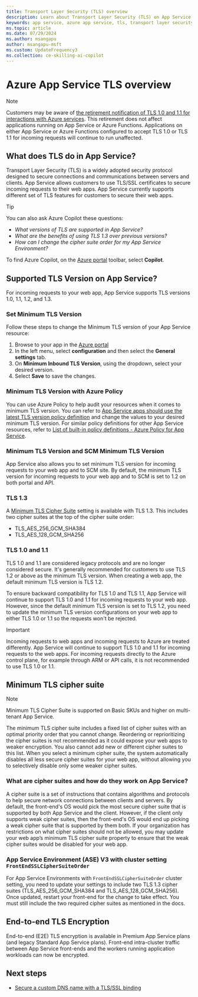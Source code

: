 ```yaml
---
title: Transport Layer Security (TLS) overview
description: Learn about Transport Layer Security (TLS) on App Service.
keywords: app service, azure app service, tls, transport layer security, support, web app, troubleshooting, 
ms.topic: article
ms.date: 07/29/2024
ms.author: msangapu
author: msangapu-msft
ms.custom: UpdateFrequency3
ms.collection: ce-skilling-ai-copilot
---
```

# Azure App Service TLS overview

> [!NOTE]
> Customers may be aware of [the retirement notification of TLS 1.0 and 1.1 for interactions with Azure services](https://azure.microsoft.com/updates/azure-support-tls-will-end-by-31-october-2024-2/). This retirement does not affect applications running on App Service or Azure Functions.  Applications on either App Service or Azure Functions configured to accept TLS 1.0 or TLS 1.1 for incoming requests will continue to run unaffected.

## What does TLS do in App Service?

Transport Layer Security (TLS) is a widely adopted security protocol designed to secure connections and communications between servers and clients. App Service allows customers to use TLS/SSL certificates to secure incoming requests to their web apps. App Service currently supports different set of TLS features for customers to secure their web apps. 

> [!TIP]
>
> You can also ask Azure Copilot these questions:
>
> - *What versions of TLS are supported in App Service?*
> - *What are the benefits of using TLS 1.3 over previous versions?*
> - *How can I change the cipher suite order for my App Service Environment?*
>
> To find Azure Copilot, on the [Azure portal](https://portal.azure.com) toolbar, select **Copilot**.

## Supported TLS Version on App Service?

For incoming requests to your web app, App Service supports TLS versions 1.0, 1.1, 1.2, and 1.3.  

### Set Minimum TLS Version
Follow these steps to change the Minimum TLS version of your App Service resource:
1. Browse to your app in the [Azure portal](https://portal.azure.com/) 
1. In the left menu, select **configuration** and then select the **General settings** tab. 
1. On __Minimum Inbound TLS Version__, using the dropdown, select your desired version. 
1. Select **Save** to save the changes. 

### Minimum TLS Version with Azure Policy 

You can use Azure Policy to help audit your resources when it comes to minimum TLS version. You can refer to [App Service apps should use the latest TLS version policy definition](https://ms.portal.azure.com/#view/Microsoft_Azure_Policy/PolicyDetailBlade/definitionId/%2Fproviders%2FMicrosoft.Authorization%2FpolicyDefinitions%2Ff0e6e85b-9b9f-4a4b-b67b-f730d42f1b0b) and change the values to your desired minimum TLS version. For similar policy definitions for other App Service resources, refer to [List of built-in policy definitions - Azure Policy for App Service](../governance/policy/samples/built-in-policies.md#app-service). 

### Minimum TLS Version and SCM Minimum TLS Version 

App Service also allows you to set minimum TLS version for incoming requests to your web app and to SCM site. By default, the minimum TLS version for incoming requests to your web app and to SCM is set to 1.2 on both portal and API. 

### TLS 1.3
A [Minimum TLS Cipher Suite](#minimum-tls-cipher-suite) setting is available with TLS 1.3. This includes two cipher suites at the top of the cipher suite order:
- TLS_AES_256_GCM_SHA384  
- TLS_AES_128_GCM_SHA256 

### TLS 1.0 and 1.1 

TLS 1.0 and 1.1 are considered legacy protocols and are no longer considered secure. It's generally recommended for customers to use TLS 1.2 or above as the minimum TLS version. When creating a web app, the default minimum TLS version is TLS 1.2.

To ensure backward compatibility for TLS 1.0 and TLS 1.1, App Service will continue to support TLS 1.0 and 1.1 for incoming requests to your web app. However, since the default minimum TLS version is set to TLS 1.2, you need to update the minimum TLS version configurations on your web app to either TLS 1.0 or 1.1 so the requests won't be rejected. 

> [!IMPORTANT]
> Incoming requests to web apps and incoming requests to Azure are treated differently. App Service will continue to support TLS 1.0 and 1.1 for incoming requests to the web apps. For incoming requests directly to the Azure control plane, for example through ARM or API calls, it is not recommended to use TLS 1.0 or 1.1.
>

## Minimum TLS cipher suite

> [!NOTE]
> Minimum TLS Cipher Suite is supported on Basic SKUs and higher on multi-tenant App Service.

The minimum TLS cipher suite includes a fixed list of cipher suites with an optimal priority order that you cannot change. Reordering or reprioritizing the cipher suites is not recommended as it could expose your web apps to weaker encryption. You also cannot add new or different cipher suites to this list. When you select a minimum cipher suite, the system automatically disables all less secure cipher suites for your web app, without allowing you to selectively disable only some weaker cipher suites.

### What are cipher suites and how do they work on App Service? 

A cipher suite is a set of instructions that contains algorithms and protocols to help secure network connections between clients and servers. By default, the front-end's OS would pick the most secure cipher suite that is supported by both App Service and the client. However, if the client only supports weak cipher suites, then the front-end's OS would end up picking a weak cipher suite that is supported by them both. If your organization has restrictions on what cipher suites should not be allowed, you may update your web app’s minimum TLS cipher suite property to ensure that the weak cipher suites would be disabled for your web app. 

### App Service Environment (ASE) V3 with cluster setting `FrontEndSSLCipherSuiteOrder`

For App Service Environments with `FrontEndSSLCipherSuiteOrder` cluster setting, you need to update your settings to include two TLS 1.3 cipher suites (TLS_AES_256_GCM_SHA384 and TLS_AES_128_GCM_SHA256). Once updated, restart your front-end for the change to take effect. You must still include the two required cipher suites as mentioned in the docs. 

## End-to-end TLS Encryption

End-to-end (E2E) TLS encryption is available in Premium App Service plans (and legacy Standard App Service plans). Front-end intra-cluster traffic between App Service front-ends and the workers running application workloads can now be encrypted.

## Next steps
* [Secure a custom DNS name with a TLS/SSL binding](configure-ssl-bindings.md)
